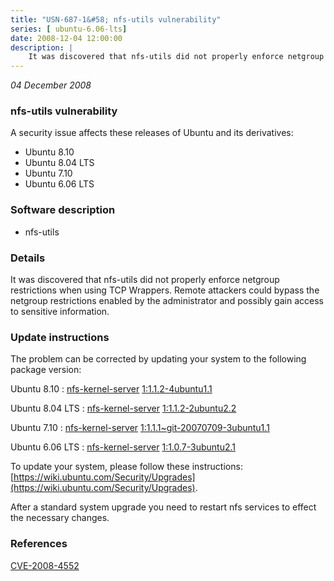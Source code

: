 ```yaml
---
title: "USN-687-1&#58; nfs-utils vulnerability"
series: [ ubuntu-6.06-lts]
date: 2008-12-04 12:00:00
description: |
    It was discovered that nfs-utils did not properly enforce netgroup restrictions when using TCP Wrappers. Remote attackers could bypass the netgroup restrictions enabled by the administrator and possibly gain access to sensitive information. 
--- 
```

 
 

*04 December 2008*

### nfs-utils vulnerability

A security issue affects these releases of Ubuntu and its derivatives:

* Ubuntu 8.10
* Ubuntu 8.04 LTS
* Ubuntu 7.10
* Ubuntu 6.06 LTS

### Software description

* nfs-utils 

### Details

It was discovered that nfs-utils did not properly enforce netgroup restrictions when using TCP Wrappers. Remote attackers could bypass the netgroup restrictions enabled by the administrator and possibly gain access to sensitive information. 

### Update instructions

The problem can be corrected by updating your system to the following package version:

Ubuntu 8.10
 : [nfs-kernel-server](https://launchpad.net/ubuntu/+source/nfs-utils) <span> [1:1.1.2-4ubuntu1.1](https://launchpad.net/ubuntu/+source/nfs-utils/1:1.1.2-4ubuntu1.1) </span> 

Ubuntu 8.04 LTS
 : [nfs-kernel-server](https://launchpad.net/ubuntu/+source/nfs-utils) <span> [1:1.1.2-2ubuntu2.2](https://launchpad.net/ubuntu/+source/nfs-utils/1:1.1.2-2ubuntu2.2) </span> 

Ubuntu 7.10
 : [nfs-kernel-server](https://launchpad.net/ubuntu/+source/nfs-utils) <span> [1:1.1.1~git-20070709-3ubuntu1.1](https://launchpad.net/ubuntu/+source/nfs-utils/1:1.1.1~git-20070709-3ubuntu1.1) </span> 

Ubuntu 6.06 LTS
 : [nfs-kernel-server](https://launchpad.net/ubuntu/+source/nfs-utils) <span> [1:1.0.7-3ubuntu2.1](https://launchpad.net/ubuntu/+source/nfs-utils/1:1.0.7-3ubuntu2.1) </span> 

To update your system, please follow these instructions: [https://wiki.ubuntu.com/Security/Upgrades](https://wiki.ubuntu.com/Security/Upgrades).

After a standard system upgrade you need to restart nfs services to effect the necessary changes. 

### References

 
 [CVE-2008-4552](http://people.ubuntu.com/~ubuntu-security/cve/CVE-2008-4552)
 

